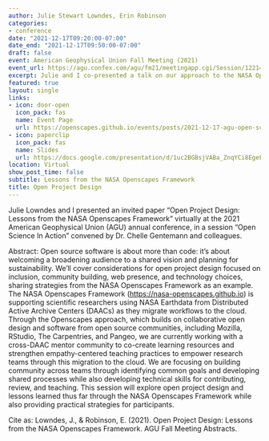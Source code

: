 ```yaml
---
author: Julie Stewart Lowndes, Erin Robinson
categories:
- conference
date: "2021-12-17T09:20:00-07:00"
date_end: "2021-12-17T09:50:00-07:00"  
draft: false
event: American Geophysical Union Fall Meeting (2021)
event_url: https://agu.confex.com/agu/fm21/meetingapp.cgi/Session/122142
excerpt: Julie and I co-presented a talk on our approach to the NASA Openscapes Framework project and initial lessons learned from the first year. 
featured: true
layout: single
links:
- icon: door-open
  icon_pack: fas
  name: Event Page
  url: https://openscapes.github.io/events/posts/2021-12-17-agu-open-science-in-action/
- icon: paperclip
  icon_pack: fas
  name: Slides
  url: https://docs.google.com/presentation/d/1uc2BGBsjVABa_ZnqYCi8EgeFjlUSMd3KMSlQJnok9T8/edit#slide=id.gcfba13fd26_0_7
location: Virtual 
show_post_time: false
subtitle: Lessons from the NASA Openscapes Framework
title: Open Project Design 
---
```


Julie Lowndes and I presented an invited paper “Open Project Design: Lessons from the NASA Openscapes Framework” virtually at the 2021 American Geophysical Union (AGU) annual conference, in a session “Open Science In Action” convened by Dr. Chelle Gentemann and colleagues.

Abstract: 
Open source software is about more than code: it’s about welcoming a broadening audience to a shared vision and planning for sustainability. We’ll cover considerations for open project design focused on inclusion, community building, web presence, and technology choices, sharing strategies from the NASA Openscapes Framework as an example. The NASA Openscapes Framework (https://nasa-openscapes.github.io) is supporting scientific researchers using NASA Earthdata from Distributed Active Archive Centers (DAACs) as they migrate workflows to the cloud. Through the Openscapes approach, which builds on collaborative open design and software from open source communities, including Mozilla, RStudio, The Carpentries, and Pangeo, we are currently working with a cross-DAAC mentor community to co-create learning resources and strengthen empathy-centered teaching practices to empower research teams through this migration to the cloud. We are focusing on building community across teams through identifying common goals and developing shared processes while also developing technical skills for contributing, review, and teaching. This session will explore open project design and lessons learned thus far through the NASA Openscapes Framework while also providing practical strategies for participants.

Cite as: Lowndes, J., & Robinson, E. (2021). Open Project Design: Lessons from the NASA Openscapes Framework. AGU Fall Meeting Abstracts.
